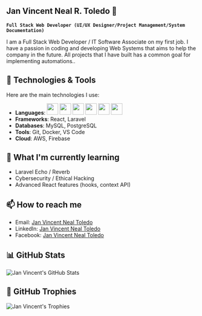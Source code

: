 ## Jan Vincent Neal R. Toledo 👋

**`Full Stack Web Developer (UI/UX Designer/Project Management/System Documentation)`**

I am a Full Stack Web Developer / IT Software Associate on my first job. I have a passion in coding and developing Web Systems
that aims to help the company in the future. All projects that I have built has a common goal for implementing automations..

## 🔧 Technologies & Tools
Here are the main technologies I use:

- **Languages**: <img src="https://cdn.jsdelivr.net/gh/devicons/devicon/icons/javascript/javascript-plain.svg" width="30px" /> <img src="https://cdn.jsdelivr.net/gh/devicons/devicon/icons/java/java-original.svg" width="30px" /> <img src="https://cdn.jsdelivr.net/gh/devicons/devicon/icons/c#/c#-original.svg" width="30px" /> <img src="https://cdn.jsdelivr.net/gh/devicons/devicon/icons/php/php-original.svg" width="30px" /> <img src="https://cdn.jsdelivr.net/gh/devicons/devicon/icons/html/html-original.svg" width="30px" /> <img src="https://cdn.jsdelivr.net/gh/devicons/devicon/icons/css/css-original.svg" width="30px" /> 
- **Frameworks**: React, Laravel
- **Databases**: MySQL, PostgreSQL
- **Tools**: Git, Docker, VS Code
- **Cloud**: AWS, Firebase

## 🌱 What I'm currently learning

- Laravel Echo / Reverb
- Cybersecurity / Ethical Hacking
- Advanced React features (hooks, context API)

## 📫 How to reach me

- Email: [Jan Vincent Neal Toledo](mailto:janvincentn.toledo@gmail.com)
- LinkedIn: [Jan Vincent Neal Toledo]([https://www.linkedin.com/in/jan-vincent-neal-toledo)
- Facebook: [Jan Vincent Neal Toledo](https://www.facebook.com/YourSensei04/)

## 📊 GitHub Stats

![Jan Vincent's GitHub Stats](https://github-readme-stats.vercel.app/api?username=vince-dev-it&show_icons=true&hide_title=true&count_private=true&hide=prs&theme=radical)

## 🔗 GitHub Trophies

![Jan Vincent's Trophies](https://github-profile-trophy.vercel.app/?username=vince-dev-it&theme=radical)


